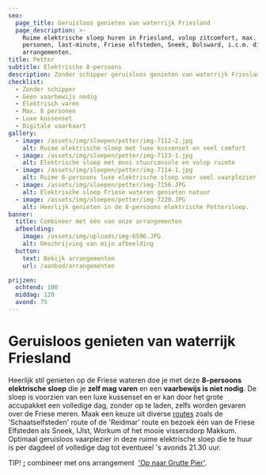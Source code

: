 ```yaml
---
seo:
  page_title: Geruisloos genieten van waterrijk Friesland
  page_description: >-
    Ruime elektrische sloep huren in Friesland, volop zitcomfort, max. 8
    personen, last-minute, Friese elfsteden, Sneek, Bolsward, i.c.m. diverse
    arrangementen.
title: Petter
subtitle: Elektrische 8-persoons
description: Zonder schipper geruisloos genieten van waterrijk Friesland.
checklist:
  - Zonder schipper
  - Geen vaarbewijs nodig
  - Elektrisch varen
  - Max. 8 personen
  - Luxe kussenset
  - Digitale vaarkaart
gallery:
  - image: /assets/img/sloepen/petter/img-7112-2.jpg
    alt: Ruime elektrische sloep met luxe kussenset en veel comfort
  - image: /assets/img/sloepen/petter/img-7123-1.jpg
    alt: Elektrische sloep met mooi stuurconsole en volop ruimte
  - image: /assets/img/sloepen/petter/img-7114-1.jpg
    alt: Ruime 8-persoons luxe elektrische sloep voor veel vaarplezier
  - image: /assets/img/sloepen/petter/img-7156.JPG
    alt: Elektrische sloep Friese wateren genieten natuur
  - image: /assets/img/sloepen/petter/img-7220.JPG
    alt: Heerlijk genieten in de 8-persoons elektrische Pettersloep.
banner:
  title: Combineer met één van onze arrangementen
  afbeelding:
    image: /assets/img/uploads/img-6596.JPG
    alt: Omschrijving van mijn afbeelding
  button:
    text: Bekijk arrangementen
    url: /aanbod/arrangementen

prijzen:
  ochtend: 100
  middag: 120
  avond: 75
---
```


# Geruisloos genieten van waterrijk Friesland

Heerlijk stil genieten op de Friese wateren doe je met deze **8-persoons elektrische sloep** die je **zelf mag varen** en een **vaarbewijs is niet nodig**. De sloep is voorzien van een luxe kussenset en er kan door het grote accupakket een volledige dag, zonder op te laden, zelfs worden gevaren over de Friese meren. Maak een keuze uit diverse [routes](https://sloepverhuurbolsward.nl/routes)&nbsp;zoals de 'Schaatselfsteden' route of de 'Reidmar' route en bezoek één van de Friese Elfsteden als Sneek, IJlst, Workum of het mooie vissersdorp Makkum. Optimaal geruisloos vaarplezier in deze ruime elektrische sloep die te huur is per dagdeel of volledige dag tot eventueel 's avonds 21.30 uur.

TIP\!&nbsp;**;** combineer met ons arrangement &nbsp;['Op naar Grutte Pier'](https://sloepverhuurbolsward.nl/arrangementen/op-naar-grutte-pier).
